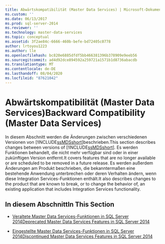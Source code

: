 ```yaml
---
title: Abwärtskompatibilität (Master Data Services) | Microsoft-Dokumentation
ms.custom: ''
ms.date: 06/13/2017
ms.prod: sql-server-2014
ms.reviewer: ''
ms.technology: master-data-services
ms.topic: conceptual
ms.assetid: 3f2ae84c-6666-460b-befe-bd72405c0778
author: lrtoyou1223
ms.author: lle
ms.openlocfilehash: bc820e6885dfdf5bb466381396b378909e9eeb56
ms.sourcegitcommit: ad4d92dce894592a259721a1571b1d8736abacdb
ms.translationtype: MT
ms.contentlocale: de-DE
ms.lasthandoff: 08/04/2020
ms.locfileid: "87621042"
---
```

# <a name="backward-compatibility-master-data-services"></a><span data-ttu-id="d96c8-102">Abwärtskompatibilität (Master Data Services)</span><span class="sxs-lookup"><span data-stu-id="d96c8-102">Backward Compatibility (Master Data Services)</span></span>
  <span data-ttu-id="d96c8-103">In diesem Abschnitt werden die Änderungen zwischen verschiedenen Versionen von [!INCLUDE[ssMDSshort](../includes/ssmdsshort-md.md)]beschrieben.</span><span class="sxs-lookup"><span data-stu-id="d96c8-103">This section describes changes between versions of [!INCLUDE[ssMDSshort](../includes/ssmdsshort-md.md)].</span></span> <span data-ttu-id="d96c8-104">Es werden Funktionen behandelt, die nicht mehr verfügbar sind oder in einer zukünftigen Version entfernt.</span><span class="sxs-lookup"><span data-stu-id="d96c8-104">It covers features that are no longer available or are scheduled to be removed in a future release.</span></span> <span data-ttu-id="d96c8-105">Es werden außerdem Änderungen am Produkt beschrieben, die bekanntermaßen eine bestehende Anwendung unterbrechen oder deren Verhalten ändern, wenn diese Integration Services-Funktionen enthält.</span><span class="sxs-lookup"><span data-stu-id="d96c8-105">It also describes changes to the product that are known to break, or to change the behavior of, an existing application that includes Integration Services functionality.</span></span>  
  
## <a name="in-this-section"></a><span data-ttu-id="d96c8-106">In diesem Abschnitt</span><span class="sxs-lookup"><span data-stu-id="d96c8-106">In This Section</span></span>  
  
-   [<span data-ttu-id="d96c8-107">Veraltete Master Data Services-Funktionen in SQL Server 2014</span><span class="sxs-lookup"><span data-stu-id="d96c8-107">Deprecated Master Data Services Features in SQL Server 2014</span></span>](deprecated-master-data-services-features.md)  
  
-   [<span data-ttu-id="d96c8-108">Eingestellte Master Data Services-Funktionen in SQL Server 2014</span><span class="sxs-lookup"><span data-stu-id="d96c8-108">Discontinued Master Data Services Features in SQL Server 2014</span></span>](discontinued-master-data-services-features.md)  
  
  
